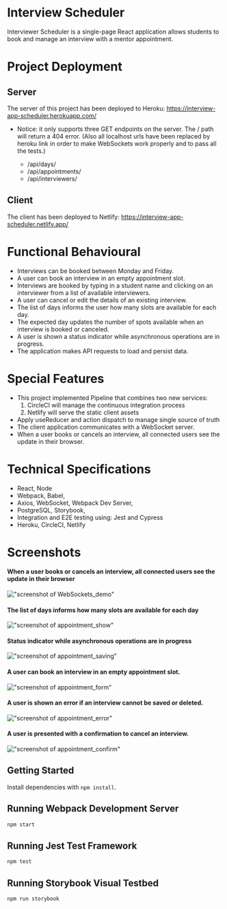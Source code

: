 # Interview Scheduler

Interviewer Scheduler is a single-page React application allows students to book and manage an interview with a mentor appointment. 

# Project Deployment
## Server
The server of this project has been deployed to Heroku: 
https://interview-app-scheduler.herokuapp.com/
- Notice: it only supports three GET endpoints on the server. The / path will return a 404 error. (Also all localhost urls have been replaced by heroku link in order to make WebSockets work properly and to pass all the tests.)

	- /api/days/
	- /api/appointments/
	- /api/interviewers/

## Client
The client has been deployed to Netlify:
https://interview-app-scheduler.netlify.app/


# Functional Behavioural
- Interviews can be booked between Monday and Friday.
- A user can book an interview in an empty appointment slot.
- Interviews are booked by typing in a student name and clicking on an interviewer from a list of available interviewers.
- A user can cancel or edit the details of an existing interview.
- The list of days informs the user how many slots are available for each day.
- The expected day updates the number of spots available when an interview is booked or canceled.
- A user is shown a status indicator while asynchronous operations are in progress.
- The application makes API requests to load and persist data.

# Special Features
- This project implemented Pipeline that combines two new services:
	1. CircleCI will manage the continuous integration process
	2. Netlify will serve the static client assets
- Apply useReducer and action dispatch to manage single source of truth
- The client application communicates with a WebSocket server.
- When a user books or cancels an interview, all connected users see the update in their browser.

# Technical Specifications 
- React, Node
- Webpack, Babel, 
- Axios, WebSocket, Webpack Dev Server, 
- PostgreSQL, Storybook,
- Integration and E2E testing using: Jest and Cypress
- Heroku, CircleCI, Netlify

# Screenshots
#### When a user books or cancels an interview, all connected users see the update in their browser
!["screenshot of WebSockets_demo"](https://github.com/dylangit01/scheduler/blob/master/docs/WebSockets_demo.gif?raw=true)
#### The list of days informs how many slots are available for each day
!["screenshot of appointment_show"](https://github.com/dylangit01/scheduler/blob/master/docs/appointment_show.png?raw=true)
#### Status indicator while asynchronous operations are in progress
!["screenshot of appointment_saving"](https://github.com/dylangit01/scheduler/blob/master/docs/appointment_saving.png?raw=true)
#### A user can book an interview in an empty appointment slot.
!["screenshot of appointment_form"](https://github.com/dylangit01/scheduler/blob/master/docs/appointment_form.png?raw=true)
#### A user is shown an error if an interview cannot be saved or deleted.
!["screenshot of appointment_error"](https://github.com/dylangit01/scheduler/blob/master/docs/appointment_error.png?raw=true)
#### A user is presented with a confirmation to cancel an interview.
!["screenshot of appointment_confirm"](https://github.com/dylangit01/scheduler/blob/master/docs/appointment_confirm.png?raw=true)


## Getting Started

Install dependencies with `npm install`.

## Running Webpack Development Server

```sh
npm start
```

## Running Jest Test Framework

```sh
npm test
```

## Running Storybook Visual Testbed

```sh
npm run storybook
```

